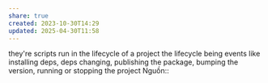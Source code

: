 ```yaml
---
share: true
created: 2023-10-30T14:29
updated: 2025-04-30T11:58
---
```

they're scripts run in the lifecycle of a project
the lifecycle being events like installing deps, deps changing, publishing the package, bumping the version, running or stopping the project
Nguồn:: 